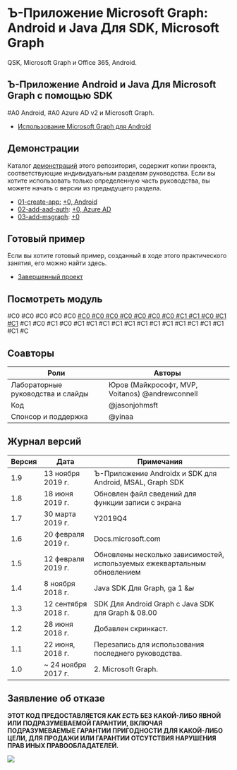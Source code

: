 # <a name="---microsoft-graph------android---sdk-java--microsoft-graph"></a>Ъ-Приложение Microsoft Graph: Android и Java Для SDK, Microsoft Graph

QSK, Microsoft Graph и Office 365, Android.

## <a name="----android----sdk-java--microsoft-graph"></a>Ъ-Приложение Android и Java Для Microsoft Graph с помощью SDK

#A0 Android, #A0 Azure AD v2 и Microsoft Graph.

- [Использование Microsoft Graph для Android](https://docs.microsoft.com/graph/tutorials/android)

## <a name=""></a>Демонстрации

Каталог [демонстраций](./demos) этого репозитория, содержит копии проекта, соответствующие индивидуальным разделам руководства. Если вы хотите использовать только определенную часть руководства, вы можете начать с версии из предыдущего раздела.

- [01-create-app:](demos/01-create-app) [+0, Android](https://docs.microsoft.com/graph/tutorials/android?tutorial-step=1)
- [02-add-aad-auth](demos/02-add-aad-auth): [+0, Azure AD](https://docs.microsoft.com/graph/tutorials/android?tutorial-step=3)
- [03-add-msgraph](demos/03-add-msgraph): [+0](https://docs.microsoft.com/graph/tutorials/android?tutorial-step=4)

## <a name="-"></a>Готовый пример

Если вы хотите готовый пример, созданный в ходе этого практического занятия, его можно найти здесь.

- [Завершенный проект](demos/03-add-msgraph)

## <a name="-"></a>Посмотреть модуль

#C0 #C0 #C0 #C0 #C0 [#C0 #C0 #C0 #C0 #C0 #C0 #C0 #C1 #C1 #C0 #C1 #C1](https://youtu.be/BLmOmv4FSsQ) #C1 #C0 #C1 #C0 #C1 #C1 #C1 #C1 #C1 #C1 #C1 #C1 #C1 #C1 #C1 #C1 #C1 #C

## <a name=""></a>Соавторы

| Роли | Авторы |
| -------------------- | ------------------------------------------------------- |
| Лабораторные руководства и слайды | Юров (Майкрософт, MVP, Voitanos) @andrewconnell |
| Код | @jasonjohmsft |
| Спонсор и поддержка | @yinaa |

## <a name="-"></a>Журнал версий

| Версия | Дата | Примечания |
| ------- | ------------------ | -------------------------------------------------------------------------- |
| 1.9 | 13 ноября 2019 г. | Ъ-Приложение Androidx и SDK для Android, MSAL, Graph SDK |
| 1.8 | 18 июня 2019 г. | Обновлен файл сведений для функции записи с экрана |
| 1.7 | 30 марта 2019 г. | Y2019Q4 |
| 1.6 | 20 февраля 2019 г. | Docs.microsoft.com |
| 1.5 | 12 февраля 2019 г. | Обновлены несколько зависимостей, используемых ежеквартальным обновлением |
| 1.4 | 8 ноября 2018 г. | Java SDK Для Graph, ga 1 &_ы_ |
| 1.3 | 12 сентября 2018 г. | SDK Для Android Graph с Java SDK для Graph & 08.00 |
| 1.2 | 28 июня 2018 г. | Добавлен скринкаст. |
| 1.1 | 22 июня, 2018 г. | Перезапись для использования последнего руководства. |
| 1.0 | ~ 24 ноября 2017 г. | 2. Microsoft Graph. |

## <a name="--"></a>Заявление об отказе

**ЭТОТ КОД ПРЕДОСТАВЛЯЕТСЯ _КАК ЕСТЬ_ БЕЗ КАКОЙ-ЛИБО ЯВНОЙ ИЛИ ПОДРАЗУМЕВАЕМОЙ ГАРАНТИИ, ВКЛЮЧАЯ ПОДРАЗУМЕВАЕМЫЕ ГАРАНТИИ ПРИГОДНОСТИ ДЛЯ КАКОЙ-ЛИБО ЦЕЛИ, ДЛЯ ПРОДАЖИ ИЛИ ГАРАНТИИ ОТСУТСТВИЯ НАРУШЕНИЯ ПРАВ ИНЫХ ПРАВООБЛАДАТЕЛЕЙ.**

<!-- markdownlint-disable MD033 -->
<img src="https://telemetry.sharepointpnp.com/msgraph-training-android" />

